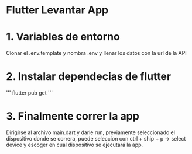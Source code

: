 # Flutter Levantar App

# 1. Variables de entorno
Clonar  el .env.template y nombra .env y llenar los datos con la url de la API

# 2. Instalar dependecias de flutter 
'''
flutter pub get
'''

# 3. Finalmente correr la app

Dirigirse al archivo main.dart y darle run, previamente seleccionado el dispositivo donde se correra, puede seleccion con ctrl + ship + p -> select
device y escoger en cual dispositivo se ejecutará la app.